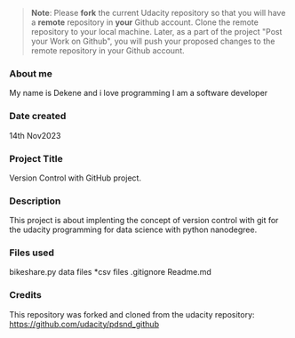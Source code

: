 >**Note**: Please **fork** the current Udacity repository so that you will have a **remote** repository in **your** Github account. Clone the remote repository to your local machine. Later, as a part of the project "Post your Work on Github", you will push your proposed changes to the remote repository in your Github account.
### About me
My name is Dekene and i love programming
I am a software developer
### Date created
14th Nov2023

### Project Title
Version Control with GitHub project.

### Description
This project is about implenting the concept of version control with git for the udacity programming for data science with python nanodegree.

### Files used
bikeshare.py
data files *csv files
.gitignore 
Readme.md

### Credits
This repository was forked and cloned from the udacity repository: https://github.com/udacity/pdsnd_github

